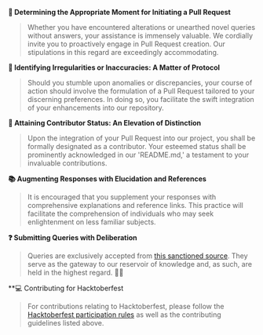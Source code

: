 **🚀 Determining the Appropriate Moment for Initiating a Pull Request**

> Whether you have encountered alterations or unearthed novel queries without answers, your assistance is immensely valuable. We cordially invite you to proactively engage in Pull Request creation. Our stipulations in this regard are exceedingly accommodating.

**🤔 Identifying Irregularities or Inaccuracies: A Matter of Protocol**

> Should you stumble upon anomalies or discrepancies, your course of action should involve the formulation of a Pull Request tailored to your discerning preferences. In doing so, you facilitate the swift integration of your enhancements into our repository.

**🤝 Attaining Contributor Status: An Elevation of Distinction**

> Upon the integration of your Pull Request into our project, you shall be formally designated as a contributor. Your esteemed status shall be prominently acknowledged in our 'README.md,' a testament to your invaluable contributions.

**📚 Augmenting Responses with Elucidation and References**

> It is encouraged that you supplement your responses with comprehensive explanations and reference links. This practice will facilitate the comprehension of individuals who may seek enlightenment on less familiar subjects.

**❓ Submitting Queries with Deliberation**

> Queries are exclusively accepted from [this sanctioned source](https://www.linkedin.com/skill-assessments/hub/quizzes/). They serve as the gateway to our reservoir of knowledge and, as such, are held in the highest regard. 🏰💡

**💻 Contributing for Hacktoberfest

> For contributions relating to Hacktoberfest, please follow the [Hacktoberfest participation rules](https://hacktoberfest.com/participation/) as well as the contributing guidelines listed above.
